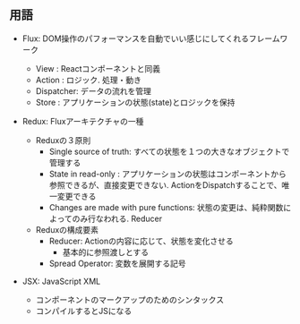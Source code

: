 ## 用語

* Flux:  DOM操作のパフォーマンスを自動でいい感じにしてくれるフレームワーク
  * View      : Reactコンポーネントと同義
  * Action    : ロジック. 処理・動き
  * Dispatcher: データの流れを管理
  * Store     : アプリケーションの状態(state)とロジックを保持


* Redux: Fluxアーキテクチャの一種
  * Reduxの３原則
      * Single source of truth: すべての状態を１つの大きなオブジェクトで管理する
      * State in read-only    : アプリケーションの状態はコンポーネントから参照できるが、直接変更できない.
                              ActionをDispatchすることで、唯一変更できる
      * Changes are made with pure functions: 状態の変更は、純粋関数によってのみ行なわれる. Reducer
  * Reduxの構成要素
      * Reducer: Actionの内容に応じて、状態を変化させる
          * 基本的に参照渡しとする
      * Spread Operator: 変数を展開する記号

* JSX: JavaScript XML
  * コンポーネントのマークアップのためのシンタックス
  * コンパイルするとJSになる
